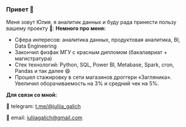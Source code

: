### Привет 👋

Меня зовут Юлия, я аналитик данных и буду рада принести пользу вашему проекту 🙂:
**Немного про меня:**

- Сфера интересов: аналитика данных, продуктовая аналитика, BI, Data Engineering
- Закончил физфак МГУ с красным дипломом (бакалавриат + магистратура)
- Стек технологий: Python, SQL, Power BI, Metabase, Spark, cron, Pandas и так далее 😄
- Прошел стажировку в сети магазинов дроггери «Загляника». Увеличил оборачиваемость на 3% и средний чек на 5%.




**Для связи со мной:**

💬 telegram: [t.me/@iuliia_galich](https://t.me/+79643908939)

💬 email: iuliiagalich@gmail.com
